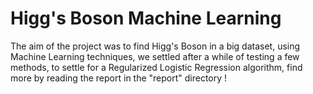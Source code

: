 # Higg's Boson Machine Learning
The aim of the project was to find Higg's Boson in a big dataset, using Machine Learning techniques, we settled
after a while of testing a few methods, to settle for a Regularized Logistic Regression algorithm, find more by reading 
the report in the "report" directory !
